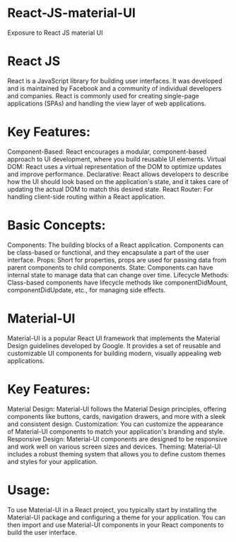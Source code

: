 # React-JS-material-UI
Exposure to React JS material UI


# React JS
React is a JavaScript library for building user interfaces. It was developed and is maintained by Facebook and a community of individual developers and companies. React is commonly used for creating single-page applications (SPAs) and handling the view layer of web applications.

# Key Features:
Component-Based: React encourages a modular, component-based approach to UI development, where you build reusable UI elements.
Virtual DOM:     React uses a virtual representation of the DOM to optimize updates and improve performance.
Declarative:     React allows developers to describe how the UI should look based on the application's state, and it takes care of updating the actual DOM to match this desired state.
React Router:    For handling client-side routing within a React application.

# Basic Concepts:
Components:        The building blocks of a React application. Components can be class-based or functional, and they encapsulate a part of the user interface.
Props:             Short for properties, props are used for passing data from parent components to child components.
State:             Components can have internal state to manage data that can change over time.
Lifecycle Methods: Class-based components have lifecycle methods like componentDidMount, componentDidUpdate, etc., for managing side effects.



# Material-UI
Material-UI is a popular React UI framework that implements the Material Design guidelines developed by Google. It provides a set of reusable and customizable UI components for building modern, visually appealing web applications.

# Key Features:
Material Design:   Material-UI follows the Material Design principles, offering components like buttons, cards, navigation drawers, and more with a sleek and consistent design.
Customization:     You can customize the appearance of Material-UI components to match your application's branding and style.
Responsive Design: Material-UI components are designed to be responsive and work well on various screen sizes and devices.
Theming:           Material-UI includes a robust theming system that allows you to define custom themes and styles for your application.

# Usage:
To use Material-UI in a React project, you typically start by installing the Material-UI package and configuring a theme for your application.
You can then import and use Material-UI components in your React components to build the user interface.
